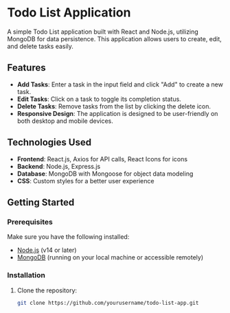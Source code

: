 # Todo List Application

A simple Todo List application built with React and Node.js, utilizing MongoDB for data persistence. This application allows users to create, edit, and delete tasks easily.

## Features

- **Add Tasks**: Enter a task in the input field and click "Add" to create a new task.
- **Edit Tasks**: Click on a task to toggle its completion status.
- **Delete Tasks**: Remove tasks from the list by clicking the delete icon.
- **Responsive Design**: The application is designed to be user-friendly on both desktop and mobile devices.

## Technologies Used

- **Frontend**: React.js, Axios for API calls, React Icons for icons
- **Backend**: Node.js, Express.js
- **Database**: MongoDB with Mongoose for object data modeling
- **CSS**: Custom styles for a better user experience

## Getting Started

### Prerequisites

Make sure you have the following installed:

- [Node.js](https://nodejs.org/en/download/) (v14 or later)
- [MongoDB](https://www.mongodb.com/try/download/community) (running on your local machine or accessible remotely)

### Installation

1. Clone the repository:

   ```bash
   git clone https://github.com/yourusername/todo-list-app.git
